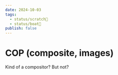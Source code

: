 ```yaml
---
date: 2024-10-03
tags:
  - status/scratch📝
  - status/boat🚤
publish: false
---
```

# COP (composite, images)

Kind of a compositor? But not?

